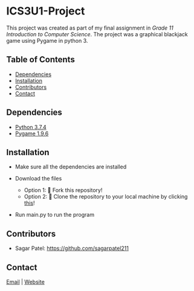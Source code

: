 # ICS3U1-Project
This project was created as part of my final assignment in *Grade 11 Introduction to Computer Science*. The project was a graphical blackjack game using Pygame in python 3.

## Table of Contents
* [Dependencies](#dependencies)
* [Installation](#technologies)
* [Contributors](#contributors)
* [Contact](#contact)


## Dependencies
* [Python 3.7.4](https://www.python.org/downloads)
* [Pygame 1.9.6](https://www.pygame.org/download.shtml)


## Installation
* Make sure all the dependencies are installed

* Download the files
  * Option 1: 🍴 Fork this repository!
  * Option 2: 🧪 Clone the repository to your local machine by clicking [this](https://github.com/sagarpatel211/ICS3U1-Project.git)!

* Run main.py to run the program


## Contributors
* Sagar Patel: https://github.com/sagarpatel211


## Contact
[Email](mailto:patelsag@students.dsbn.org) | [Website](https://sagarpatel211.github.io/)
